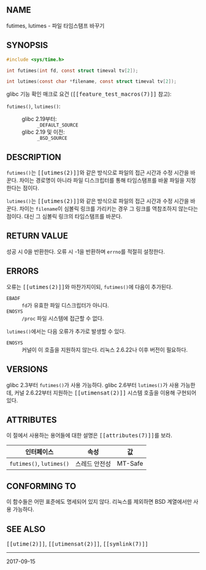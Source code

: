 ## NAME

futimes, lutimes - 파일 타임스탬프 바꾸기

## SYNOPSIS

```c
#include <sys/time.h>

int futimes(int fd, const struct timeval tv[2]);

int lutimes(const char *filename, const struct timeval tv[2]);
```

glibc 기능 확인 매크로 요건 (<tt>[[feature_test_macros(7)]]</tt> 참고):

<dl>
<dt><code>futimes()</code>, <code>lutimes()</code>:</dt>
<dd>
 <dl>
 <dt>glibc 2.19부터:</dt>
 <dd><code>_DEFAULT_SOURCE</code></dd>
 <dt>glibc 2.19 및 이전:</dt>
 <dd><code>_BSD_SOURCE</code></dd>
 </dl>
</dd>
</dl>

## DESCRIPTION

`futimes()`는 <tt>[[utimes(2)]]</tt>와 같은 방식으로 파일의 접근 시간과 수정 시간을 바꾼다. 차이는 경로명이 아니라 파일 디스크립터를 통해 타임스탬프를 바꿀 파일을 지정한다는 점이다.

`lutimes()`는 <tt>[[utimes(2)]]</tt>와 같은 방식으로 파일의 접근 시간과 수정 시간을 바꾼다. 차이는 `filename`이 심볼릭 링크를 가리키는 경우 그 링크를 역참조하지 않는다는 점이다. 대신 그 심볼릭 링크의 타임스탬프를 바꾼다.

## RETURN VALUE

성공 시 0을 반환한다. 오류 시 -1을 반환하며 `errno`를 적절히 설정한다.

## ERRORS

오류는 <tt>[[utimes(2)]]</tt>와 마찬가지이되, `futimes()`에 다음이 추가된다.

<dl>
<dt><code>EBADF</code></dt>
<dd><code>fd</code>가 유효한 파일 디스크립터가 아니다.</dd>
<dt><code>ENOSYS</code></dt>
<dd><code>/proc</code> 파일 시스템에 접근할 수 없다.</dd>
</dl>

`lutimes()`에서는 다음 오류가 추가로 발생할 수 있다.

<dl>
<dt><code>ENOSYS</code><dt>
<dd>커널이 이 호출을 지원하지 않는다. 리눅스 2.6.22나 이후 버전이 필요하다.</dd>
</dl>

## VERSIONS

glibc 2.3부터 `futimes()`가 사용 가능하다. glibc 2.6부터 `lutimes()`가 사용 가능한데, 커널 2.6.22부터 지원하는 <tt>[[utimensat(2)]]</tt> 시스템 호출을 이용해 구현되어 있다.

## ATTRIBUTES

이 절에서 사용하는 용어들에 대한 설명은 <tt>[[attributes(7)]]</tt>를 보라.

| 인터페이스 | 속성 | 값 |
| --- | --- | --- |
| `futimes()`, `lutimes()` | 스레드 안전성 | MT-Safe |

## CONFORMING TO

이 함수들은 어떤 표준에도 명세되어 있지 않다. 리눅스를 제외하면 BSD 계열에서만 사용 가능하다.

## SEE ALSO

<tt>[[utime(2)]]</tt>, <tt>[[utimensat(2)]]</tt>, <tt>[[symlink(7)]]</tt>

----

2017-09-15

